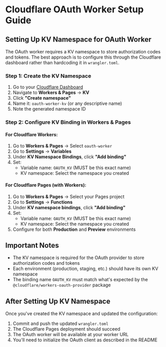 # Cloudflare OAuth Worker Setup Guide

## Setting Up KV Namespace for OAuth Worker

The OAuth worker requires a KV namespace to store authorization codes and tokens. The best approach is to configure this through the Cloudflare dashboard rather than hardcoding it in `wrangler.toml`.

### Step 1: Create the KV Namespace

1. Go to your [Cloudflare Dashboard](https://dash.cloudflare.com)
2. Navigate to **Workers & Pages** → **KV**
3. Click **"Create namespace"**
4. Name it: `oauth-worker-kv` (or any descriptive name)
5. Note the generated namespace ID

### Step 2: Configure KV Binding in Workers & Pages

#### For Cloudflare Workers:
1. Go to **Workers & Pages** → Select `oauth-worker`
2. Go to **Settings** → **Variables**
3. Under **KV Namespace Bindings**, click **"Add binding"**
4. Set:
   - Variable name: `OAUTH_KV` (MUST be this exact name)
   - KV namespace: Select the namespace you created

#### For Cloudflare Pages (with Workers):
1. Go to **Workers & Pages** → Select your Pages project
2. Go to **Settings** → **Functions**
3. Under **KV namespace bindings**, click **"Add binding"**
4. Set:
   - Variable name: `OAUTH_KV` (MUST be this exact name)
   - KV namespace: Select the namespace you created
5. Configure for both **Production** and **Preview** environments

## Important Notes

- The KV namespace is required for the OAuth provider to store authorization codes and tokens
- Each environment (production, staging, etc.) should have its own KV namespace
- The binding name `OAUTH_KV` must match what's expected by the `@cloudflare/workers-oauth-provider` package

## After Setting Up KV Namespace

Once you've created the KV namespace and updated the configuration:

1. Commit and push the updated `wrangler.toml`
2. The Cloudflare Pages deployment should succeed
3. The OAuth worker will be available at your worker URL
4. You'll need to initialize the OAuth client as described in the README